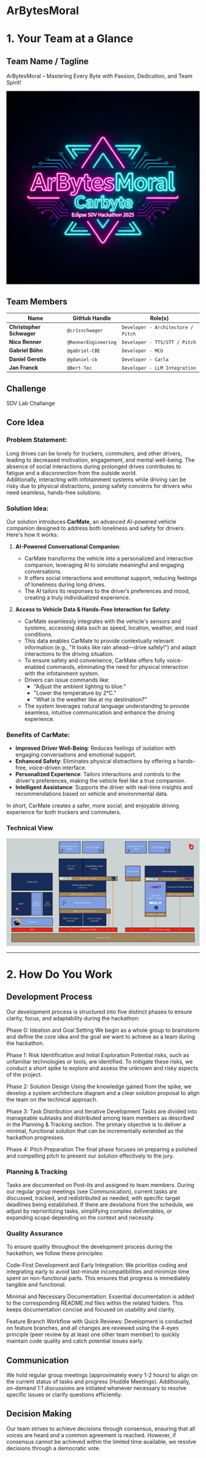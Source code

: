 # ArBytesMoral

# 1. Your Team at a Glance

## Team Name / Tagline  
ArBytesMoral – Mastering Every Byte with Passion, Dedication, and Team Spirit!

![Team Logo](img/ArBytesMoral.jpg)

## Team Members  
| Name                   | GitHub Handle      | Role(s)                |
|------------------------|--------------------|------------------------|
| **Christopher Schwager** | `@cr1sschwager` | `Developer - Architecture / Pitch`   |
| **Nico Renner**        | `@RennerEngineering` | `Developer - TTS/STT / Pitch` |
| **Gabriel Böhn**       | `@gabriel-CBE` | `Developer - MCU` |
| **Daniel Gerstle**     | `@gdaniel-cb` | `Developer - Carla`  |
| **Jan Franck**         | `@Bert-Tec` | `Developer - LLM Integration`    |


## Challenge  
SDV Lab Challange

## Core Idea  

### Problem Statement:  

Long drives can be lonely for truckers, commuters, and other drivers, leading to decreased motivation, engagement, and mental well-being. The absence of social interactions during prolonged drives contributes to fatigue and a disconnection from the outside world.  
Additionally, interacting with infotainment systems while driving can be risky due to physical distractions, posing safety concerns for drivers who need seamless, hands-free solutions.  

### Solution Idea:

Our solution introduces **CarMate**, an advanced AI-powered vehicle companion designed to address both loneliness and safety for drivers. Here's how it works:

1. **AI-Powered Conversational Companion**:  
   - CarMate transforms the vehicle into a personalized and interactive companion, leveraging AI to simulate meaningful and engaging conversations.  
   - It offers social interactions and emotional support, reducing feelings of loneliness during long drives.  
   - The AI tailors its responses to the driver’s preferences and mood, creating a truly individualized experience.

2. **Access to Vehicle Data & Hands-Free Interaction for Safety**:  
   - CarMate seamlessly integrates with the vehicle's sensors and systems, accessing data such as speed, location, weather, and road conditions.  
   - This data enables CarMate to provide contextually relevant information (e.g., "It looks like rain ahead—drive safely!") and adapt interactions to the driving situation.  
   - To ensure safety and convenience, CarMate offers fully voice-enabled commands, eliminating the need for physical interaction with the infotainment system.  
   - Drivers can issue commands like:  
     - "Adjust the ambient lighting to blue."  
     - "Lower the temperature by 2°C."  
     - "What is the weather like at my destination?"  
   - The system leverages natural language understanding to provide seamless, intuitive communication and enhance the driving experience.  

### Benefits of CarMate:
- **Improved Driver Well-Being**: Reduces feelings of isolation with engaging conversations and emotional support.  
- **Enhanced Safety**: Eliminates physical distractions by offering a hands-free, voice-driven interface.  
- **Personalized Experience**: Tailors interactions and controls to the driver's preferences, making the vehicle feel like a true companion.  
- **Intelligent Assistance**: Supports the driver with real-time insights and recommendations based on vehicle and environmental data.  

In short, CarMate creates a safer, more social, and enjoyable driving experience for both truckers and commuters.

### Technical View

![Overall System Architecture](img/SolutionIdeaTechnicalViewpoint.png)

---

# 2. How Do You Work

## Development Process  
Our development process is structured into five distinct phases to ensure clarity, focus, and adaptability during the hackathon:

Phase 0: Ideation and Goal Setting
We begin as a whole group to brainstorm and define the core idea and the goal we want to achieve as a team during the hackathon.

Phase 1: Risk Identification and Initial Exploration
Potential risks, such as unfamiliar technologies or tools, are identified. To mitigate these risks, we conduct a short spike to explore and assess the unknown and risky aspects of the project.

Phase 2: Solution Design
Using the knowledge gained from the spike, we develop a system architecture diagram and a clear solution proposal to align the team on the technical approach.

Phase 3: Task Distribution and Iterative Development
Tasks are divided into manageable subtasks and distributed among team members as described in the Planning & Tracking section. The primary objective is to deliver a minimal, functional solution that can be incrementally extended as the hackathon progresses.

Phase 4: Pitch Preparation
The final phase focuses on preparing a polished and compelling pitch to present our solution effectively to the jury.

### Planning & Tracking  

Tasks are documented on Post-Its and assigned to team members.
During our regular group meetings (see Communication), current tasks are discussed, tracked, and redistributed as needed, with specific target deadlines being established.
If there are deviations from the schedule, we adjust by reprioritizing tasks, simplifying complex deliverables, or expanding scope depending on the context and necessity.

### Quality Assurance  
To ensure quality throughout the development process during the hackathon, we follow these principles:

Code-First Development and Early Integration:
We prioritize coding and integrating early to avoid last-minute incompatibilities and minimize time spent on non-functional parts. This ensures that progress is immediately tangible and functional.

Minimal and Necessary Documentation:
Essential documentation is added to the corresponding README.md files within the related folders. This keeps documentation concise and focused on usability and clarity.

Feature Branch Workflow with Quick Reviews:
Development is conducted on feature branches, and all changes are reviewed using the 4-eyes principle (peer review by at least one other team member) to quickly maintain code quality and catch potential issues early.

## Communication  

We hold regular group meetings (approximately every 1-2 hours) to align on the current status of tasks and progress (Huddle Meetings).
Additionally, on-demand 1:1 discussions are initiated whenever necessary to resolve specific issues or clarify questions efficiently.

## Decision Making  

Our team strives to achieve decisions through consensus, ensuring that all voices are heard and a common agreement is reached. However, if consensus cannot be achieved within the limited time available, we resolve decisions through a democratic vote.